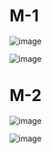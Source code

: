# M-1
![image](https://github.com/user-attachments/assets/0b3629b6-97d2-46a9-b251-e4eee3c4565e)

![image](https://github.com/user-attachments/assets/136bf207-a949-479c-9690-f3fedf7e20e2)


# M-2
![image](https://github.com/user-attachments/assets/ed199fdc-8f57-429d-a4cd-b1537ec33fb6)


![image](https://github.com/user-attachments/assets/c4fbce79-dd2a-420d-b8f2-f5673006ce54)
